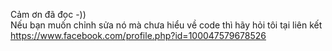 Cảm ơn đã đọc -)) <br/>
Nếu bạn muốn chỉnh sửa nó mà chưa hiểu về code thì hãy hỏi tôi tại liên kết
<br/> https://www.facebook.com/profile.php?id=100047579678526
